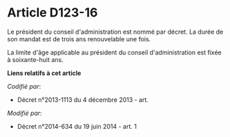 # Article D123-16

Le président du conseil d'administration est nommé par décret. La durée de son mandat est de trois ans renouvelable une fois.

La limite d'âge applicable au président du conseil d'administration est fixée à soixante-huit ans.

**Liens relatifs à cet article**

_Codifié par_:

  - Décret n°2013-1113 du 4 décembre 2013 - art.

_Modifié par_:

  - Décret n°2014-634 du 19 juin 2014 - art. 1
